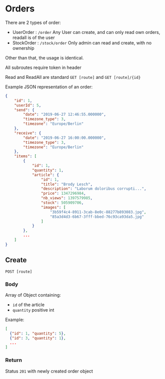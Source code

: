 # Orders

There are 2 types of order: 

 * UserOrder : `/order` Any User can create, and can only read own orders, readall is of the user
 * StockOrder : `/stock/order` Only admin can read and create, with no ownership

Other than that, the usage is identical.

All subroutes require token in header 

Read and ReadAll are standard `GET [route]` and `GET [route]/{id}`

Example JSON representation of an order:

```json
{
    "id": 1,
    "userId": 5,
    "send": {
        "date": "2019-06-27 12:46:55.000000",
        "timezone_type": 3,
        "timezone": "Europe/Berlin"
    },
    "receive": {
        "date": "2019-06-27 16:00:00.000000",
        "timezone_type": 3,
        "timezone": "Europe/Berlin"
    },
    "items": [
        {
            "id": 1,
            "quantity": 1,
            "article": {
                "id": 1,
                "title": "Brody Lesch",
                "description": "Laborum doloribus corrupti...",
                "price": 1347296984,
                "nb_views": 1397579985,
                "stock": 505909706,
                "images": [
                    "3b59f4c4-8911-3cab-8e0c-88277b893083.jpg",
                    "85a3d4d3-6b67-3fff-bbed-76c93ca93da5.jpg"
                ]
            }
        },
        ...
    ]
}
```

## Create

`POST [route]`

### Body

Array of Object containing:
 * `id` of the article
 * `quantity` positive int
 
Example:

```json
[
  {"id": 1, "quantity": 5},
  {"id": 3, "quantity": 1},
  ...
]
```

### Return

Status `201` with newly created order object
